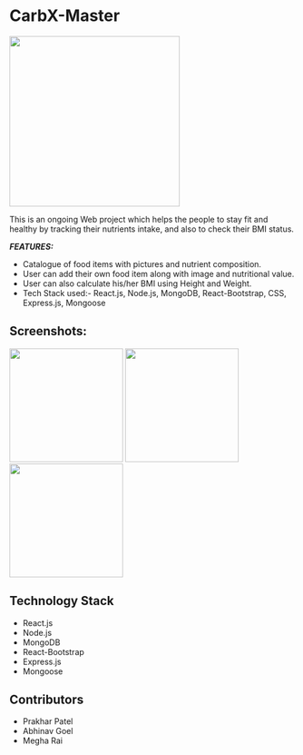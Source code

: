 # CarbX-Master

<img src="https://user-images.githubusercontent.com/81757795/187256932-4e935e45-850e-4d3f-ad30-dc5195881073.gif" height="300"/>

This is an ongoing Web project which helps the people to stay fit and healthy by tracking their nutrients intake, and also to check their BMI status.

_**FEATURES:**_
- Catalogue of food items with pictures and nutrient composition.
- User can add their own food item along with image and nutritional value.
- User can also calculate his/her BMI using Height and Weight.
- Tech Stack used:- React.js, Node.js, MongoDB, React-Bootstrap, CSS, Express.js, Mongoose

## Screenshots:

<p float="left">
  <img src="https://user-images.githubusercontent.com/81757795/187253950-ab4fba1f-66f0-43fa-8ad5-10a3b9f2e1fa.png" width="200" />
  <img src="https://user-images.githubusercontent.com/81757795/187251157-156eb178-6b93-4d6c-ac64-f26f0662e0cd.png" width="200" />
  <img src="https://user-images.githubusercontent.com/81757795/187251984-a417bc75-6d9d-4199-80a9-bc121eea25f0.png" width="200" /> 
</p>

## Technology Stack
- React.js
- Node.js
- MongoDB
- React-Bootstrap
- Express.js
- Mongoose

## Contributors
- Prakhar Patel
- Abhinav Goel
- Megha Rai
